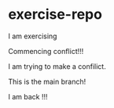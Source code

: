 # exercise-repo
I am exercising


Commencing conflict!!!

I am trying to make a confilict.


This is the main branch!

I am back !!!

